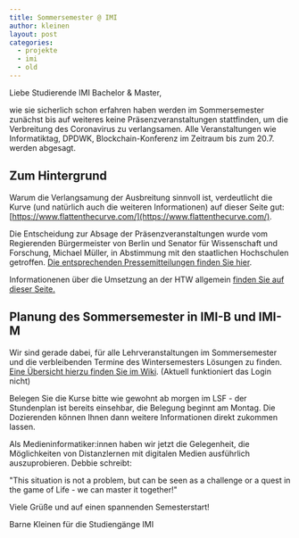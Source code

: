 ```yaml
---
title: Sommersemester @ IMI
author: kleinen
layout: post
categories:
  - projekte
  - imi
  - old
---
```


Liebe Studierende IMI Bachelor & Master,

wie sie sicherlich schon erfahren haben werden im Sommersemester zunächst bis auf weiteres keine
Präsenzveranstaltungen stattfinden, um die Verbreitung des Coronavirus zu
verlangsamen. Alle Veranstaltungen wie Informatiktag, DPDWK, Blockchain-Konferenz im Zeitraum bis zum 20.7. werden abgesagt.

## Zum Hintergrund

Warum die Verlangsamung der Ausbreitung sinnvoll ist, verdeutlicht die Kurve
(und natürlich auch die weiteren Informationen) auf dieser Seite gut:
[https://www.flattenthecurve.com/](https://www.flattenthecurve.com/).

Die Entscheidung zur Absage der Präsenzveranstaltungen wurde vom Regierenden
Bürgermeister von Berlin und Senator für Wissenschaft und Forschung, Michael Müller, in Abstimmung mit den staatlichen Hochschulen
getroffen. [Die entsprechenden Pressemitteilungen finden Sie hier](https://www.berlin.de/sen/wissenschaft/).

Informationenen über die Umsetzung an der HTW allgemein [finden Sie auf dieser Seite.](https://www.htw-berlin.de/einrichtungen/hochschulleitung/sicherheitsingenieure/corona-virus/)

## Planung des Sommersemester in IMI-B und IMI-M

Wir sind gerade dabei, für alle Lehrveranstaltungen im Sommersemester und die verbleibenden Termine des Wintersemesters Lösungen zu finden.
[Eine Übersicht hierzu finden Sie im Wiki](https://wiki.htw-berlin.de/confluence/pages/viewpage.action?pageId=73041844).
(Aktuell funktioniert das Login nicht)

Belegen Sie die Kurse bitte wie gewohnt ab morgen im LSF - der Stundenplan ist bereits einsehbar, die Belegung beginnt am Montag.
Die Dozierenden können Ihnen dann weitere Informationen direkt zukommen lassen.

Als Medieninformatiker:innen haben wir jetzt die Gelegenheit, die Möglichkeiten
von Distanzlernen mit digitalen Medien ausführlich auszuprobieren. Debbie schreibt:

"This situation is not a problem, but can be seen as a
challenge or a quest in the game of Life - we can master it
together!"

Viele Grüße und auf einen spannenden Semesterstart!

Barne Kleinen für die Studiengänge IMI
